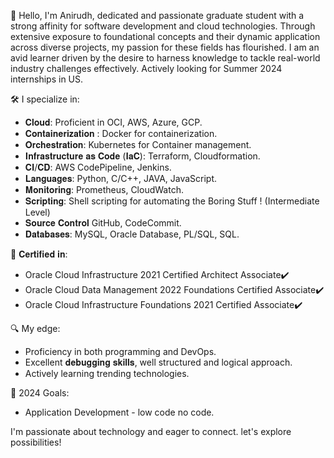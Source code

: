 👋 Hello, I'm Anirudh, dedicated and passionate graduate student with a strong affinity for software development and cloud technologies. Through extensive exposure to foundational concepts and their dynamic application across diverse projects, my passion for these fields has flourished. I am an avid learner driven by the desire to harness knowledge to tackle real-world industry challenges effectively. Actively looking for Summer 2024 internships in US.
 
🛠️ I specialize in: 

- 𝐂𝐥𝐨𝐮𝐝: Proficient in OCI, AWS, Azure, GCP. 
- 𝐂𝐨𝐧𝐭𝐚𝐢𝐧𝐞𝐫𝐢𝐳𝐚𝐭𝐢𝐨𝐧 : Docker for containerization.
- 𝐎𝐫𝐜𝐡𝐞𝐬𝐭𝐫𝐚𝐭𝐢𝐨𝐧: Kubernetes for Container management.
- 𝐈𝐧𝐟𝐫𝐚𝐬𝐭𝐫𝐮𝐜𝐭𝐮𝐫𝐞 𝐚𝐬 𝐂𝐨𝐝𝐞 (𝐈𝐚𝐂): Terraform, Cloudformation.
- 𝐂𝐈/𝐂𝐃: AWS CodePipeline, Jenkins.
- 𝐋𝐚𝐧𝐠𝐮𝐚𝐠𝐞𝐬: Python, C/C++, JAVA, JavaScript.
- 𝐌𝐨𝐧𝐢𝐭𝐨𝐫𝐢𝐧𝐠: Prometheus, CloudWatch.
- 𝐒𝐜𝐫𝐢𝐩𝐭𝐢𝐧𝐠: Shell scripting for automating the Boring Stuff ! (Intermediate Level)
- 𝐒𝐨𝐮𝐫𝐜𝐞 𝐂𝐨𝐧𝐭𝐫𝐨𝐥 GitHub, CodeCommit.
- 𝐃𝐚𝐭𝐚𝐛𝐚𝐬𝐞𝐬: MySQL, Oracle Database, PL/SQL, SQL.

📜 𝐂𝐞𝐫𝐭𝐢𝐟𝐢𝐞𝐝 𝐢𝐧:

- Oracle Cloud Infrastructure 2021 Certified Architect Associate✔️
- Oracle Cloud Data Management 2022 Foundations Certified Associate✔️
- Oracle Cloud Infrastructure Foundations 2021 Certified Associate✔️ 


🔍 My edge:

- Proficiency in both programming and DevOps.
- Excellent 𝐝𝐞𝐛𝐮𝐠𝐠𝐢𝐧𝐠 𝐬𝐤𝐢𝐥𝐥𝐬, well structured and logical approach.
- Actively learning trending technologies.

🚀 2024 Goals:

- Application Development - low code no code.

I'm passionate about technology and eager to connect. let's explore possibilities!
